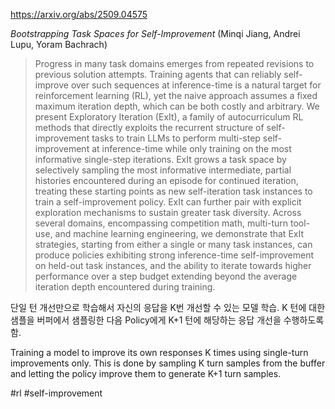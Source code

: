 https://arxiv.org/abs/2509.04575

*Bootstrapping Task Spaces for Self-Improvement* (Minqi Jiang, Andrei Lupu, Yoram Bachrach)

> Progress in many task domains emerges from repeated revisions to previous solution attempts. Training agents that can reliably self-improve over such sequences at inference-time is a natural target for reinforcement learning (RL), yet the naive approach assumes a fixed maximum iteration depth, which can be both costly and arbitrary. We present Exploratory Iteration (ExIt), a family of autocurriculum RL methods that directly exploits the recurrent structure of self-improvement tasks to train LLMs to perform multi-step self-improvement at inference-time while only training on the most informative single-step iterations. ExIt grows a task space by selectively sampling the most informative intermediate, partial histories encountered during an episode for continued iteration, treating these starting points as new self-iteration task instances to train a self-improvement policy. ExIt can further pair with explicit exploration mechanisms to sustain greater task diversity. Across several domains, encompassing competition math, multi-turn tool-use, and machine learning engineering, we demonstrate that ExIt strategies, starting from either a single or many task instances, can produce policies exhibiting strong inference-time self-improvement on held-out task instances, and the ability to iterate towards higher performance over a step budget extending beyond the average iteration depth encountered during training.

단일 턴 개선만으로 학습해서 자신의 응답을 K번 개선할 수 있는 모델 학습. K 턴에 대한 샘플을 버퍼에서 샘플링한 다음 Policy에게 K+1 턴에 해당하는 응답 개선을 수행하도록 함.

Training a model to improve its own responses K times using single-turn improvements only. This is done by sampling K turn samples from the buffer and letting the policy improve them to generate K+1 turn samples.

#rl #self-improvement 